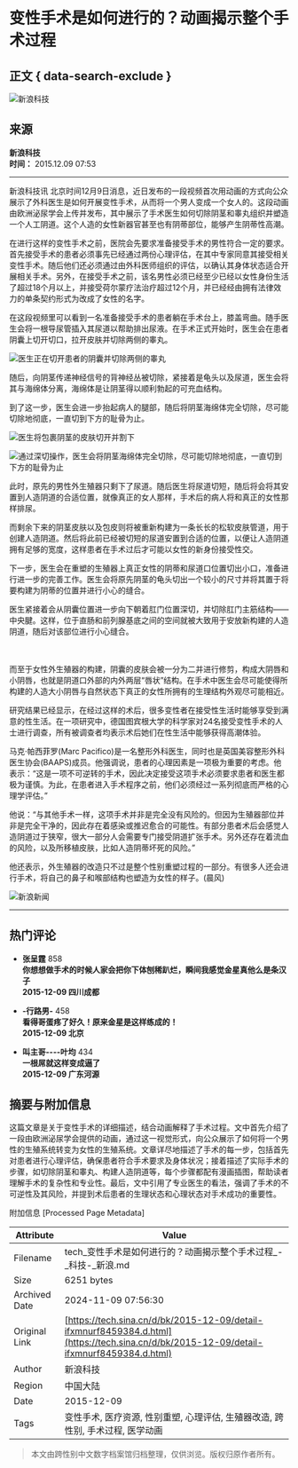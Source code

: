 # 变性手术是如何进行的？动画揭示整个手术过程

## 正文 { data-search-exclude }


![新浪科技](//n.sinaimg.cn/default/622af858/20181010/default_avatar.jpg)

## 来源

**新浪科技**  
**时间：** 2015.12.09 07:53

---

新浪科技讯 北京时间12月9日消息，近日发布的一段视频首次用动画的方式向公众展示了外科医生是如何开展变性手术，从而将一个男人变成一个女人的。这段动画由欧洲泌尿学会上传并发布，其中展示了手术医生如何切除阴茎和睾丸组织并塑造一个人工阴道。这个人造的女性新器官甚至也有阴蒂部位，能够产生阴蒂性高潮。

在进行这样的变性手术之前，医院会先要求准备接受手术的男性符合一定的要求。首先接受手术的患者必须事先已经通过两份心理评估，在其中专家同意其接受相关变性手术。随后他们还必须通过由外科医师组织的评估，以确认其身体状态适合开展相关手术。另外，在接受手术之前，该名男性必须已经至少已经以女性身份生活了超过18个月以上，并接受荷尔蒙疗法治疗超过12个月，并已经经由拥有法律效力的单条契约形式为改成了女性的名字。

在这段视频里可以看到一名准备接受手术的患者躺在手术台上，膝盖弯曲。随手医生会将一根导尿管插入其尿道以帮助排出尿液。在手术正式开始时，医生会在患者阴囊上切开切口，拉开皮肤并切除两侧的睾丸。

![医生正在切开患者的阴囊并切除两侧的睾丸](//k.sinaimg.cn/n/tech/transform/20151209/nPID-fxmifzh4423484.jpg/w700d1q75cms.jpg?by=cms_fixed_width)

随后，向阴茎传递神经信号的背神经丛被切除，紧接着是龟头以及尿道，医生会将其与海绵体分离，海绵体是让阴茎得以顺利勃起的可充血结构。

到了这一步，医生会进一步抬起病人的腿部，随后将阴茎海绵体完全切除，尽可能切除地彻底，一直切到下方的耻骨为止。

![医生将包裹阴茎的皮肤切开并割下](//k.sinaimg.cn/n/tech/transform/20151209/sj4j-fxmisxu6317242.jpg/w700d1q75cms.jpg?by=cms_fixed_width)

![通过深切操作，医生会将阴茎海绵体完全切除，尽可能切除地彻底，一直切到下方的耻骨为止](//k.sinaimg.cn/n/tech/transform/20151209/XjUl-fxmifzh4423514.jpg/w700d1q75cms.jpg?by=cms_fixed_width)

此时，原先的男性外生殖器只剩下了尿道。随后医生将尿道切短，随后将会将其安置到人造阴道的合适位置，就像真正的女人那样，手术后的病人将和真正的女性那样排尿。

而剩余下来的阴茎皮肤以及包皮则将被重新构建为一条长长的松软皮肤管道，用于创建人造阴道。然后将此前已经被切短的尿道安置到合适的位置，以便让人造阴道拥有足够的宽度，这样患者在手术过后才可能以女性的新身份接受性交。

下一步，医生会在重塑的生殖器上真正女性的阴蒂和尿道口位置切出小口，准备进行进一步的完善工作。医生会将原先阴茎的龟头切出一个较小的尺寸并将其置于将要构建为阴蒂的位置并进行小心的缝合。

医生紧接着会从阴囊位置进一步向下朝着肛门位置深切，并切除肛门主筋结构——中央腱。这样，位于直肠和前列腺基底之间的空间就被大致用于安放新构建的人造阴道，随后对该部位进行小心缝合。

![一次外生殖器变性手术主要包括去除阴茎及睾丸，创建人造阴道，包括构建能够触发性快感的人造阴蒂以及大小阴唇结构](data:image/png;base64,iVBORw0KGgoAAAANSUhEUgAAAAQAAAADAQMAAACOOjyFAAAAA1BMVEUAAACnej3aAAAAAXRSTlMAQObYZgAAAApJREFUCNdjAAMAAAYAAegKKqQAAAAASUVORK5CYII=)

![研究结果已经显示，在经过这样的术后，很多变性者在接受性生活时能够享受到满意的性生活](data:image/png;base64,iVBORw0KGgoAAAANSUhEUgAAAAQAAAADAQMAAACOOjyFAAAAA1BMVEUAAACnej3aAAAAAXRSTlMAQObYZgAAAApJREFUCNdjAAMAAAYAAegKKqQAAAAASUVORK5CYII=)

而至于女性外生殖器的构建，阴囊的皮肤会被一分为二并进行修剪，构成大阴唇和小阴唇，也就是阴道口外部的内外两层“唇状”结构。在手术中医生会尽可能使得所构建的人造大小阴唇与自然状态下真正的女性所拥有的生理结构外观尽可能相近。

研究结果已经显示，在经过这样的术后，很多变性者在接受性生活时能够享受到满意的性生活。在一项研究中，德国图宾根大学的科学家对24名接受变性手术的人士进行调查，所有被调查者均表示术后她们在性生活中能够获得高潮体验。

马克·帕西菲罗(Marc Pacifico)是一名整形外科医生，同时也是英国美容整形外科医生协会(BAAPS)成员。他强调说，患者的心理因素是一项极为重要的考虑。他表示：“这是一项不可逆转的手术，因此决定接受这项手术必须要求患者和医生都极为谨慎。为此，在患者进入手术程序之前，他们必须经过一系列彻底而严格的心理学评估。”

他说：“与其他手术一样，这项手术并非是完全没有风险的。但因为生殖器部位并非是完全干净的，因此存在着感染或推迟愈合的可能性。有部分患者术后会感觉人造阴道过于狭窄，很大一部分人会需要专门接受阴道扩张手术。另外还存在着流血的风险，以及所移植皮肤，比如人造阴蒂坏死的风险。”

他还表示，外生殖器的改造只不过是整个性别重塑过程的一部分。有很多人还会进行手术，将自己的鼻子和喉部结构也塑造为女性的样子。(晨风)

![新浪新闻](//n.sinaimg.cn/default/80905340/20200331/sinalogo.png)

---

## 热门评论

- **张呈霆** 858  
  **你想想做手术的时候人家会把你下体刨稀趴烂，瞬间我感觉金星真他么是条汉子**  
  **2015-12-09 四川成都**

- **\-行路男-** 458  
  **看得哥蛋疼了好久！原来金星是这样练成的！**  
  **2015-12-09 北京**

- **叫主哥----叶均** 434  
  **一根屌就这样变成逼了**  
  **2015-12-09 广东河源**

## 摘要与附加信息

<!-- tcd_abstract -->
这篇文章是关于变性手术的详细描述，结合动画解释了手术过程。文中首先介绍了一段由欧洲泌尿学会提供的动画，通过这一视觉形式，向公众展示了如何将一个男性的生殖系统转变为女性的生殖系统。文章详尽地描述了手术的每一步，包括首先对患者进行心理评估，确保患者符合手术要求及身体状况；接着描述了实际手术的步骤，如切除阴茎和睾丸、构建人造阴道等，每个步骤都配有漫画插图，帮助读者理解手术的复杂性和专业性。最后，文中引用了专业医生的看法，强调了手术的不可逆性及其风险，并提到术后患者的生理状态和心理状态对手术成功的重要性。
<!-- tcd_abstract_end -->

附加信息 [Processed Page Metadata]

| Attribute       | Value                                  |
|-----------------|----------------------------------------|
| Filename        | tech_变性手术是如何进行的？动画揭示整个手术过程_-_科技-_新浪.md                             |
| Size            | 6251 bytes                           |
| Archived Date   | 2024-11-09 07:56:30                             |
| Original Link   | [https://tech.sina.cn/d/bk/2015-12-09/detail-ifxmnurf8459384.d.html](https://tech.sina.cn/d/bk/2015-12-09/detail-ifxmnurf8459384.d.html)                       |
| Author          | 新浪科技                               |
| Region          | 中国大陆                               |
| Date            | 2015-12-09                                 |
| Tags            | 变性手术, 医疗资源, 性别重塑, 心理评估, 生殖器改造, 跨性别, 手术过程, 医学动画                                 |
>
> 本文由跨性别中文数字档案馆归档整理，仅供浏览。版权归原作者所有。
>